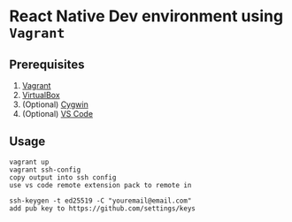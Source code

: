 # React Native Dev environment using `Vagrant`

## Prerequisites
1. [Vagrant]
2. [VirtualBox]
3. (Optional) [Cygwin]
4. (Optional) [VS Code]

## Usage

```
vagrant up
vagrant ssh-config
copy output into ssh config
use vs code remote extension pack to remote in

ssh-keygen -t ed25519 -C "youremail@email.com"
add pub key to https://github.com/settings/keys
```

<!-- Refs -->
[cygwin]: https://www.cygwin.com/index.html
[vagrant]: https://developer.hashicorp.com/vagrant
[virtualbox]: https://www.virtualbox.org/
[vs code]: https://code.visualstudio.com/
